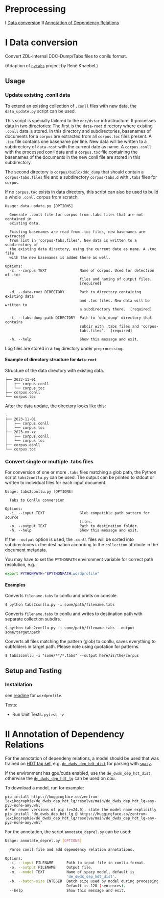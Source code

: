 # Preprocessing

I [Data conversion](#I-data-conversion)
II [Annotation of Dependency Relations](#II-annotation-of-dependency-relations)

# I Data conversion
Convert ZDL-internal DDC-Dump/Tabs files to conllu format.

(Adaption of [`pytabs`](https://git.zdl.org/zdl/pytabs) project by René Knaebel.)

## Usage
### Update existing .conll data
To extend an existing collection of `.conll` files with new data, the `data_update.py` script can be used.

This script is specially tailored to the `ddc/dstar` infrastructure. It processes data in two directories: The first is the `data-root` directory where existing `.conll` data is stored. In this directory and subdirectories, basenames of documents for a `corpus` are extracted from all `corpus.toc` files present. A `.toc` file contains one basename per line. New data will be written to a subdirectory of `data-root` with the current date as name. A `corpus.conll` with the processed conll data and a `corpus.toc` file containing the basenames of the documents in the new conll file are stored in this subdirectory.

The second directory is `corpus/build/ddc_dump` that should contain a `corpus-tabs.files` file and a subdirectory `corpus-tabs.d` with `.tabs` files for `corpus`.

If no `corpus.toc` exists in data directory, this script can also be used to build a whole `.conll` corpus from scratch.

```shell script
Usage: data_update.py [OPTIONS]

  Generate .conll file for corpus from .tabs files that are not contained in
  existing data.

  Existing basenames are read from .toc files, new basenames are extracted
  from list in 'corpus-tabs.files'. New data is written to a subdirectory of
  the existing data directory, using the current date as name. A .toc file
  with the new basenames is added there as well.

Options:
  -c, --corpus TEXT               Name of corpus. Used for detection of .toc
                                  files and naming of output files.
                                  [required]

  -d, --data-root DIRECTORY       Path to directory containing existing data
                                  and .toc files. New data will be written to
                                  a subdirectory there.  [required]

  -t, --tabs-dump-path DIRECTORY  Path to 'ddc_dump' directory that contains
                                  subdir with .tabs files and 'corpus-
                                  tabs.files'.  [required]

  -h, --help                      Show this message and exit.

```

Log files are stored in a `log` directory under `preprocessing`.

#### Example of directory structure for `data-root`
Structure of the data directory with existing data.
```.
├── 2023-11-01
│   ├── corpus.conll
│   └── corpus.toc
├── corpus.conll
└── corpus.toc
```
After the data update, the directory looks like this:
```
.
├── 2023-11-01
│   ├── corpus.conll
│   └── corpus.toc
├── 2023-xx-xx
│   ├── corpus.conll
│   └── corpus.toc
├── corpus.conll
└── corpus.toc
```

### Convert single or multiple .tabs files
For conversion of one or more `.tabs` files matching a glob path, the Python script `tabs2conllu.py` can be used. The output can be printed to stdout or written to individual files for each input document.

```shell script
Usage: tabs2conllu.py [OPTIONS]

  Tabs to Conllu conversion

Options:
  -i, --input TEXT                Glob compatible path pattern for source
                                  files.
  -o, --output TEXT               Path to destination folder.
  -h, --help                      Show this message and exit.

```

If the `--output` option is used, the `.conll` files will be sorted into subdirectories in the destination according to the `collection` attribute in the document metadata.

You may have to set the `PYTHONPATH` environment variable for correct path resolution, e.g. :
```sh
export PYTHONPATH="$PYTHONPATH:wordprofile"
```

#### Examples

Converts `filename.tabs` to conllu and prints on console.
```shell script
$ python tabs2conllu.py -i some/path/filename.tabs
```

Converts `filename.tabs` to conllu and writes to destination path with separate collection subdirs.
```shell script
$ python tabs2conllu.py -i some/path/filename.tabs --output some/target/path
```

Converts all files matching the pattern (glob) to conllu, saves everything to subfolders in target path.
Please note using quotation for patterns.
```shell script
$ tabs2conllu -i "some/**/*.tabs" --output here/is/the/corpus
```

## Setup and Testing

### Installation
see [readme](../README.md) for `wordprofile`.

Tests:

- Run Unit Tests: `pytest -v`

# II Annotation of Dependency Relations
For the annotation of  dependeny relations, a model should be used that was trained on [HDT tag set](https://nats-www.informatik.uni-hamburg.de/HDT/), e.g. [`de_dwds_dep_hdt_dist`](https://huggingface.co/zentrum-lexikographie/de_dwds_dep_hdt_dist) for  parsing with [`spacy`](https://spacy.io/).

If the environment has gpu/cuda enabled, use the `de_dwds_dep_hdt_dist`, otherwise the [`de_dwds_dep_hdt_lg`](https://huggingface.co/zentrum-lexikographie/de_dwds_dep_hdt_lg) can be used on cpu.

To download a model, run for example:

    pip install https://huggingface.co/zentrum-lexikographie/de_dwds_dep_hdt_lg/resolve/main/de_dwds_dep_hdt_lg-any-py3-none-any.whl
    # For newer versions of pip (>=24.0), state the model name explicitly
    pip install "de_dwds_dep_hdt_lg @ https://huggingface.co/zentrum-lexikographie/de_dwds_dep_hdt_lg/resolve/main/de_dwds_dep_hdt_lg-any-py3-none-any.whl"

For the annotation, the script `annotate_deprel.py` can be used:
```sh
Usage: annotate_deprel.py [OPTIONS]

  Parse conll file and add dependency relation annotations.

Options:
  -i, --input FILENAME      Path to input file in conllu format.
  -o, --output FILENAME     Output file.
  -m, --model TEXT          Name of spacy model, default is
                            'de_dwds_dep_hdt_dist'.
  -b, --batch-size INTEGER  Batch size used by model during processing.
                            Default is 128 (sentences).
  --help                    Show this message and exit.
```
